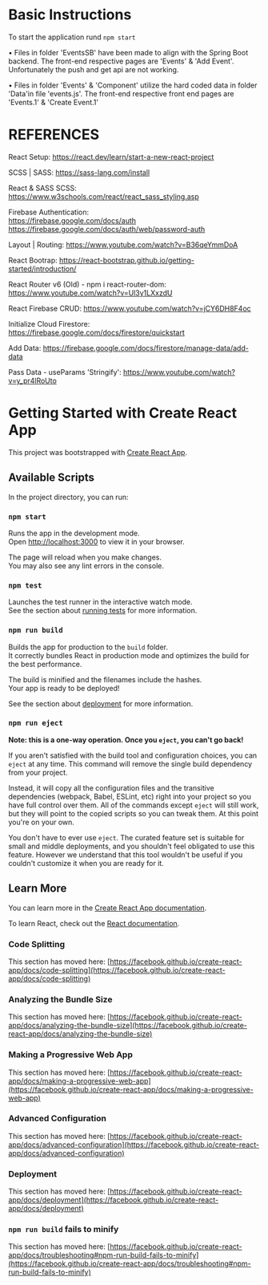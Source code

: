 # Basic Instructions

To start the application rund `npm start`

• Files in folder 'EventsSB' have been made to align with the Spring Boot backend.
The front-end respective pages are 'Events' & 'Add Event'.
Unfortunately the push and get api are not working.

• Files in folder 'Events' & 'Component' utilize the hard coded data in folder 'Data'in file 'events.js'.
The front-end respective front end pages are 'Events.1' & 'Create Event.1'

# REFERENCES

React Setup: https://react.dev/learn/start-a-new-react-project

SCSS | SASS: https://sass-lang.com/install

React & SASS SCSS: https://www.w3schools.com/react/react_sass_styling.asp

Firebase Authentication:  
https://firebase.google.com/docs/auth
https://firebase.google.com/docs/auth/web/password-auth

Layout | Routing: https://www.youtube.com/watch?v=B36qeYmmDoA

React Bootrap: https://react-bootstrap.github.io/getting-started/introduction/

React Router v6 (Old) - npm i react-router-dom: https://www.youtube.com/watch?v=Ul3y1LXxzdU

React Firebase CRUD: https://www.youtube.com/watch?v=jCY6DH8F4oc

Initialize Cloud Firestore: https://firebase.google.com/docs/firestore/quickstart

Add Data: https://firebase.google.com/docs/firestore/manage-data/add-data

Pass Data - useParams 'Stringify': https://www.youtube.com/watch?v=y_pr4lRoUto

# Getting Started with Create React App

This project was bootstrapped with [Create React App](https://github.com/facebook/create-react-app).

## Available Scripts

In the project directory, you can run:

### `npm start`

Runs the app in the development mode.\
Open [http://localhost:3000](http://localhost:3000) to view it in your browser.

The page will reload when you make changes.\
You may also see any lint errors in the console.

### `npm test`

Launches the test runner in the interactive watch mode.\
See the section about [running tests](https://facebook.github.io/create-react-app/docs/running-tests) for more information.

### `npm run build`

Builds the app for production to the `build` folder.\
It correctly bundles React in production mode and optimizes the build for the best performance.

The build is minified and the filenames include the hashes.\
Your app is ready to be deployed!

See the section about [deployment](https://facebook.github.io/create-react-app/docs/deployment) for more information.

### `npm run eject`

**Note: this is a one-way operation. Once you `eject`, you can't go back!**

If you aren't satisfied with the build tool and configuration choices, you can `eject` at any time. This command will remove the single build dependency from your project.

Instead, it will copy all the configuration files and the transitive dependencies (webpack, Babel, ESLint, etc) right into your project so you have full control over them. All of the commands except `eject` will still work, but they will point to the copied scripts so you can tweak them. At this point you're on your own.

You don't have to ever use `eject`. The curated feature set is suitable for small and middle deployments, and you shouldn't feel obligated to use this feature. However we understand that this tool wouldn't be useful if you couldn't customize it when you are ready for it.

## Learn More

You can learn more in the [Create React App documentation](https://facebook.github.io/create-react-app/docs/getting-started).

To learn React, check out the [React documentation](https://reactjs.org/).

### Code Splitting

This section has moved here: [https://facebook.github.io/create-react-app/docs/code-splitting](https://facebook.github.io/create-react-app/docs/code-splitting)

### Analyzing the Bundle Size

This section has moved here: [https://facebook.github.io/create-react-app/docs/analyzing-the-bundle-size](https://facebook.github.io/create-react-app/docs/analyzing-the-bundle-size)

### Making a Progressive Web App

This section has moved here: [https://facebook.github.io/create-react-app/docs/making-a-progressive-web-app](https://facebook.github.io/create-react-app/docs/making-a-progressive-web-app)

### Advanced Configuration

This section has moved here: [https://facebook.github.io/create-react-app/docs/advanced-configuration](https://facebook.github.io/create-react-app/docs/advanced-configuration)

### Deployment

This section has moved here: [https://facebook.github.io/create-react-app/docs/deployment](https://facebook.github.io/create-react-app/docs/deployment)

### `npm run build` fails to minify

This section has moved here: [https://facebook.github.io/create-react-app/docs/troubleshooting#npm-run-build-fails-to-minify](https://facebook.github.io/create-react-app/docs/troubleshooting#npm-run-build-fails-to-minify)
